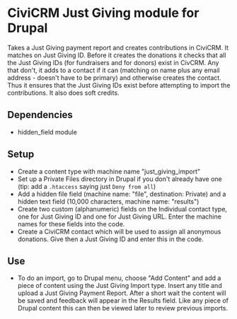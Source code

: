 # CiviCRM Just Giving module for Drupal

Takes a Just Giving payment report and creates contributions in CiviCRM. It matches on Just Giving ID. Before it creates the donations it checks that all the Just Giving IDs (for fundraisers and for donors) exist in CivCRM. Any that don't, it adds to a contact if it can (matching on name plus any email address - doesn't have to be primary) and otherwise creates the contact. Thus it ensures that the Just Giving IDs exist before attempting to import the contributions. It also does soft credits. 

## Dependencies
* hidden_field module

## Setup
* Create a content type with machine name "just_giving_import"
* Set up a Private Files directory in Drupal if you don't already have one (tip: add a `.htaccess` saying just `Deny from all`)
* Add a hidden file field (machine name: "file", destination: Private) and a hidden text field (10,000 characters, machine name: "results")
* Create two custom (alphanumeric) fields on the Individual contact type, one for Just Giving ID and one for Just Giving URL. Enter the machine names for these fields into the code.
* Create a CiviCRM contact which will be used to assign all anonymous donations. Give then a Just Giving ID and enter this in the code.

## Use
* To do an import, go to Drupal menu, choose "Add Content" and add a piece of content using the Just Giving Import type. Insert any title and upload a Just Giving Payment Report. After a short wait the content will be saved and feedback will appear in the Results field. Like any piece of Drupal content this can then be viewed later to review previous imports. 

